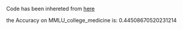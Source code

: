 Code has been inhereted from [here](https://github.com/nyuolab/MedMobile/tree/main/Evaluation)

the Accuracy on MMLU_college_medicine is: 0.44508670520231214

